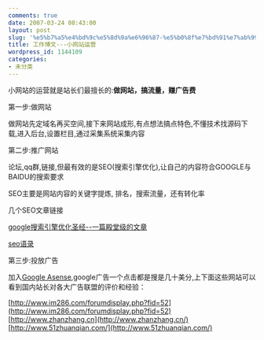 ```yaml
---
comments: true
date: 2007-03-24 08:43:00
layout: post
slug: '%e5%b7%a5%e4%bd%9c%e5%8d%9a%e6%96%87-%e5%b0%8f%e7%bd%91%e7%ab%99%e8%bf%90%e8%90%a5'
title: 工作博文---小网站运营
wordpress_id: 1144109
categories:
- 未分类
---
```


小网站的运营就是站长们最擅长的:**做网站，搞流量，赚广告费**




第一步:做网站




做网站先定域名再买空间,接下来网站成形,有点想法搞点特色,不懂技术找源码下载,进入后台,设置栏目,通过采集系统采集内容




第二步:推广网站




论坛,qq群,链接,但最有效的是SEO(搜索引擎优化),让自己的内容符合GOOGLE与BAIDU的搜索要求




SEO主要是网站内容的关键字提炼, 排名，搜索流量，还有转化率




几个SEO文章链接




[ google搜索引擎优化圣经--一篇殿堂级的文章](http://www.seo.org.cn/forum/view_3766.html)




[seo语录](http://www.seo.org.cn/forum/view_3769.html)




第三步:投放广告




加入[Google Asense](http://www.51zhuanqian.com/Google-AdSense/),google广告一个点击都是搜是几十美分,上下面这些网站可以看到国内站长对各大广告联盟的评价和经验：  
  
[http://www.im286.com/forumdisplay.php?fid=52](http://www.im286.com/forumdisplay.php?fid=52)  
[http://www.zhanzhang.cn](http://www.zhanzhang.cn/)  
[http://www.51zhuanqian.com/](http://www.51zhuanqian.com/)
